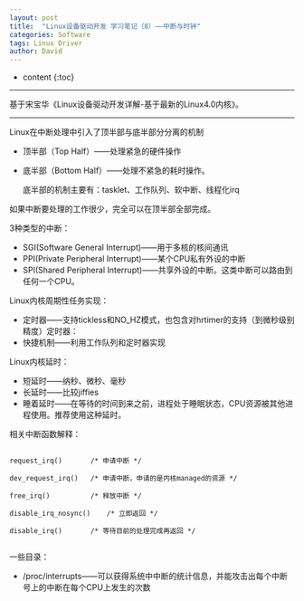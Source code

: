 ```yaml
---
layout: post
title:  "Linux设备驱动开发 学习笔记（8）——中断与时钟"
categories: Software
tags: Linux Driver
author: David
---
```


* content
{:toc}

---
基于宋宝华《Linux设备驱动开发详解-基于最新的Linux4.0内核》。

---

Linux在中断处理中引入了顶半部与底半部分分离的机制

* 顶半部（Top Half）——处理紧急的硬件操作
* 底半部（Bottom Half）——处理不紧急的耗时操作。

  底半部的机制主要有：tasklet、工作队列、软中断、线程化irq

如果中断要处理的工作很少，完全可以在顶半部全部完成。

3种类型的中断：

* SGI(Software General Interrupt)——用于多核的核间通讯
* PPI(Private Peripheral Interrupt)——某个CPU私有外设的中断
* SPI(Shared Peripheral Interrupt)——共享外设的中断。这类中断可以路由到任何一个CPU。

Linux内核周期性任务实现：

* 定时器——支持tickless和NO_HZ模式，也包含对hrtimer的支持（到微秒级别精度）定时器：
* 快捷机制——利用工作队列和定时器实现

Linux内核延时：

* 短延时——纳秒、微秒、毫秒
* 长延时——比较jiffies
* 睡着延时——在等待的时间到来之前，进程处于睡眠状态，CPU资源被其他进程使用。推荐使用这种延时。

相关中断函数解释：
```

request_irq()		/* 申请中断 */

dev_request_irq()	/* 申请中断，申请的是内核managed的资源 */

free_irq()			/* 释放中断 */

disable_irq_nosync()	/* 立即返回 */

disable_irq()		/* 等待目前的处理完成再返回 */ 


```


一些目录：

* /proc/interrupts——可以获得系统中中断的统计信息，并能攻击出每个中断号上的中断在每个CPU上发生的次数

